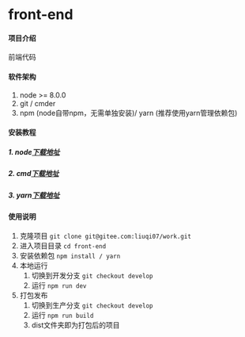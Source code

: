 # front-end

#### 项目介绍
前端代码

#### 软件架构
1. node >= 8.0.0
2. git / cmder
2. npm (node自带npm，无需单独安装)/ yarn (推荐使用yarn管理依赖包)


#### 安装教程

##### 1. node[下载地址](https://nodejs.org/zh-cn/download/releases/)
##### 2. cmd[下载地址](https://git-scm.com/downloads)
##### 3. yarn[下载地址](https://yarnpkg.com/latest.msi)

#### 使用说明

1. 克隆项目 `git clone git@gitee.com:liuqi07/work.git`
2. 进入项目目录 `cd front-end`
3. 安装依赖包 `npm install / yarn`
4. 本地运行
    1. 切换到开发分支 `git checkout develop`
    2. 运行 `npm run dev`
5. 打包发布
    1. 切换到生产分支 `git checkout develop`
    2. 运行 `npm run build`
    3. dist文件夹即为打包后的项目
